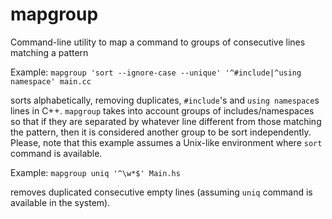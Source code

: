 mapgroup
========

Command-line utility to map a command to groups of consecutive lines matching a pattern

Example: `mapgroup 'sort --ignore-case --unique' '^#include|^using namespace' main.cc`

   sorts alphabetically, removing duplicates, `#include`'s and `using namespace`s lines in C++.
   `mapgroup` takes into account groups of includes/namespaces so that if they are separated by
   whatever line different from those matching the pattern, then it is considered another group
   to be sort independently. Please, note that this example assumes a Unix-like environment where
   `sort` command is available.

Example: `mapgroup uniq '^\w*$' Main.hs`

   removes duplicated consecutive empty lines (assuming `uniq` command is available in the system).

